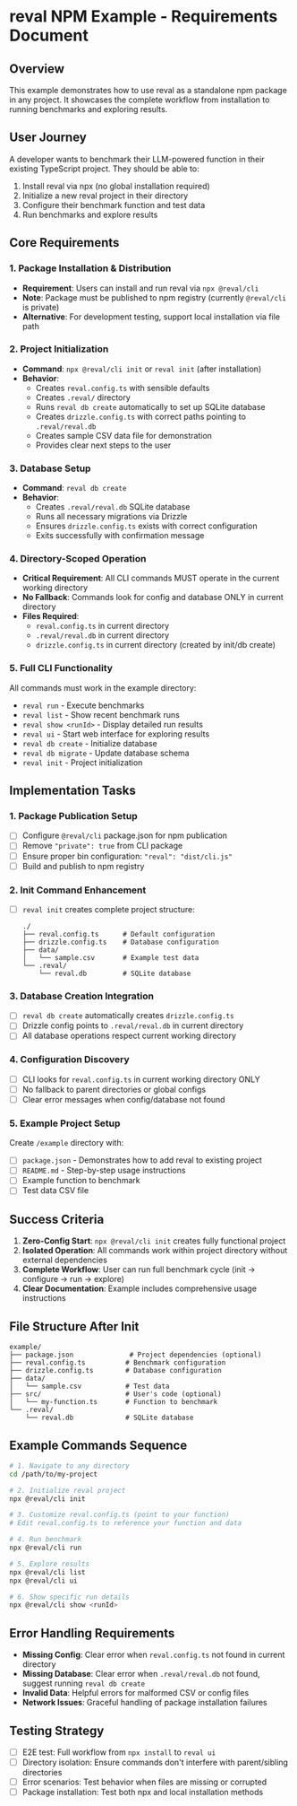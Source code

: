 # reval NPM Example - Requirements Document

## Overview

This example demonstrates how to use reval as a standalone npm package in any project. It showcases the complete workflow from installation to running benchmarks and exploring results.

## User Journey

A developer wants to benchmark their LLM-powered function in their existing TypeScript project. They should be able to:

1. Install reval via npx (no global installation required)
2. Initialize a new reval project in their directory
3. Configure their benchmark function and test data
4. Run benchmarks and explore results

## Core Requirements

### 1. Package Installation & Distribution

- **Requirement**: Users can install and run reval via `npx @reval/cli`
- **Note**: Package must be published to npm registry (currently `@reval/cli` is private)
- **Alternative**: For development testing, support local installation via file path

### 2. Project Initialization

- **Command**: `npx @reval/cli init` or `reval init` (after installation)
- **Behavior**:
  - Creates `reval.config.ts` with sensible defaults
  - Creates `.reval/` directory
  - Runs `reval db create` automatically to set up SQLite database
  - Creates `drizzle.config.ts` with correct paths pointing to `.reval/reval.db`
  - Creates sample CSV data file for demonstration
  - Provides clear next steps to the user

### 3. Database Setup

- **Command**: `reval db create`
- **Behavior**:
  - Creates `.reval/reval.db` SQLite database
  - Runs all necessary migrations via Drizzle
  - Ensures `drizzle.config.ts` exists with correct configuration
  - Exits successfully with confirmation message

### 4. Directory-Scoped Operation

- **Critical Requirement**: All CLI commands MUST operate in the current working directory
- **No Fallback**: Commands look for config and database ONLY in current directory
- **Files Required**:
  - `reval.config.ts` in current directory
  - `.reval/reval.db` in current directory
  - `drizzle.config.ts` in current directory (created by init/db create)

### 5. Full CLI Functionality

All commands must work in the example directory:

- `reval run` - Execute benchmarks
- `reval list` - Show recent benchmark runs
- `reval show <runId>` - Display detailed run results
- `reval ui` - Start web interface for exploring results
- `reval db create` - Initialize database
- `reval db migrate` - Update database schema
- `reval init` - Project initialization

## Implementation Tasks

### 1. Package Publication Setup

- [ ] Configure `@reval/cli` package.json for npm publication
- [ ] Remove `"private": true` from CLI package
- [ ] Ensure proper bin configuration: `"reval": "dist/cli.js"`
- [ ] Build and publish to npm registry

### 2. Init Command Enhancement

- [ ] `reval init` creates complete project structure:
  ```
  ./
  ├── reval.config.ts      # Default configuration
  ├── drizzle.config.ts    # Database configuration
  ├── data/
  │   └── sample.csv       # Example test data
  └── .reval/
      └── reval.db         # SQLite database
  ```

### 3. Database Creation Integration

- [ ] `reval db create` automatically creates `drizzle.config.ts`
- [ ] Drizzle config points to `.reval/reval.db` in current directory
- [ ] All database operations respect current working directory

### 4. Configuration Discovery

- [ ] CLI looks for `reval.config.ts` in current working directory ONLY
- [ ] No fallback to parent directories or global configs
- [ ] Clear error messages when config/database not found

### 5. Example Project Setup

Create `/example` directory with:
- [ ] `package.json` - Demonstrates how to add reval to existing project
- [ ] `README.md` - Step-by-step usage instructions
- [ ] Example function to benchmark
- [ ] Test data CSV file

## Success Criteria

1. **Zero-Config Start**: `npx @reval/cli init` creates fully functional project
2. **Isolated Operation**: All commands work within project directory without external dependencies
3. **Complete Workflow**: User can run full benchmark cycle (init → configure → run → explore)
4. **Clear Documentation**: Example includes comprehensive usage instructions

## File Structure After Init

```
example/
├── package.json              # Project dependencies (optional)
├── reval.config.ts          # Benchmark configuration
├── drizzle.config.ts        # Database configuration
├── data/
│   └── sample.csv           # Test data
├── src/                     # User's code (optional)
│   └── my-function.ts       # Function to benchmark
└── .reval/
    └── reval.db             # SQLite database
```

## Example Commands Sequence

```bash
# 1. Navigate to any directory
cd /path/to/my-project

# 2. Initialize reval project
npx @reval/cli init

# 3. Customize reval.config.ts (point to your function)
# Edit reval.config.ts to reference your function and data

# 4. Run benchmark
npx @reval/cli run

# 5. Explore results
npx @reval/cli list
npx @reval/cli ui

# 6. Show specific run details
npx @reval/cli show <runId>
```

## Error Handling Requirements

- **Missing Config**: Clear error when `reval.config.ts` not found in current directory
- **Missing Database**: Clear error when `.reval/reval.db` not found, suggest running `reval db create`
- **Invalid Data**: Helpful errors for malformed CSV or config files
- **Network Issues**: Graceful handling of package installation failures

## Testing Strategy

- [ ] E2E test: Full workflow from `npx install` to `reval ui`
- [ ] Directory isolation: Ensure commands don't interfere with parent/sibling directories
- [ ] Error scenarios: Test behavior when files are missing or corrupted
- [ ] Package installation: Test both npx and local installation methods